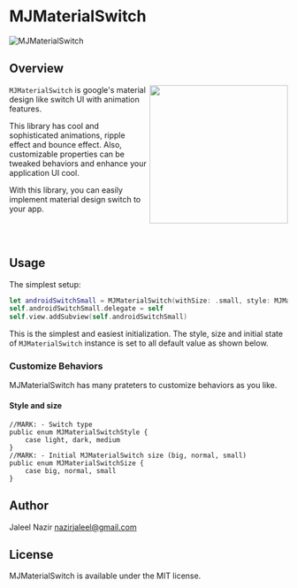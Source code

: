 # MJMaterialSwitch

![MJMaterialSwitch](TiitleTheme.png)

## Overview
<img src="MJMaterialSwitch.png" width="250" align="right" />

`MJMaterialSwitch` is google's material design like switch UI with animation features.

This library has cool and sophisticated animations, ripple effect and bounce effect. Also, customizable properties can be tweaked behaviors and enhance your application UI cool.

With this library, you can easily implement material design switch to your app. 

<br/>

<br/>

## Usage

The simplest setup:

```Swift 
let androidSwitchSmall = MJMaterialSwitch(withSize: .small, style: MJMaterialSwitchStyle.light, state: MJMaterialSwitchState.on)
self.androidSwitchSmall.delegate = self
self.view.addSubview(self.androidSwitchSmall)
```

This is the simplest and easiest initialization. 
The style, size and initial state of `MJMaterialSwitch` instance is set to all default value as shown below.

### Customize Behaviors
MJMaterialSwitch has many prateters to customize behaviors as you like.

#### Style and size
```
//MARK: - Switch type
public enum MJMaterialSwitchStyle {
    case light, dark, medium
}
//MARK: - Initial MJMaterialSwitch size (big, normal, small)
public enum MJMaterialSwitchSize {
    case big, normal, small
}
```
## Author
Jaleel Nazir <nazirjaleel@gmail.com>

## License
MJMaterialSwitch is available under the MIT license.
